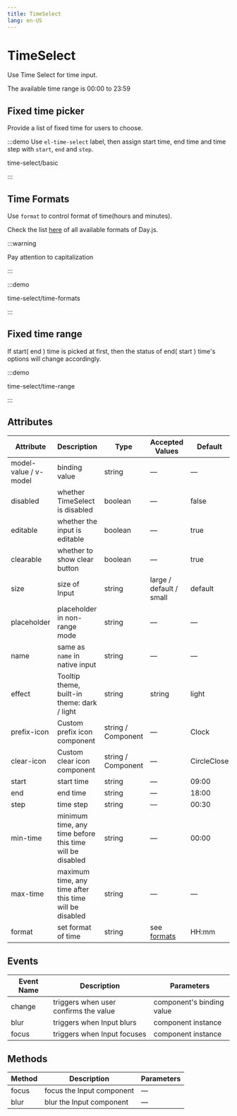 ```yaml
---
title: TimeSelect
lang: en-US
---
```


# TimeSelect

Use Time Select for time input.

The available time range is 00:00 to 23:59

## Fixed time picker

Provide a list of fixed time for users to choose.

:::demo Use `el-time-select` label, then assign start time, end time and time step with `start`, `end` and `step`.

time-select/basic

:::

## Time Formats

Use `format` to control format of time(hours and minutes).

Check the list [here](https://day.js.org/docs/en/display/format#list-of-all-available-formats) of all available formats of Day.js.

:::warning

Pay attention to capitalization

:::

:::demo

time-select/time-formats

:::

## Fixed time range

If start( end ) time is picked at first, then the status of end( start ) time's options will change accordingly.

:::demo

time-select/time-range

:::

## Attributes

| Attribute             | Description                                              | Type               | Accepted Values                                                                        | Default     |
| --------------------- | -------------------------------------------------------- | ------------------ | -------------------------------------------------------------------------------------- | ----------- |
| model-value / v-model | binding value                                            | string             | —                                                                                      | —           |
| disabled              | whether TimeSelect is disabled                           | boolean            | —                                                                                      | false       |
| editable              | whether the input is editable                            | boolean            | —                                                                                      | true        |
| clearable             | whether to show clear button                             | boolean            | —                                                                                      | true        |
| size                  | size of Input                                            | string             | large / default / small                                                                | default     |
| placeholder           | placeholder in non-range mode                            | string             | —                                                                                      | —           |
| name                  | same as `name` in native input                           | string             | —                                                                                      | —           |
| effect                | Tooltip theme, built-in theme: dark / light              | string             | string                                                                                 | light       |
| prefix-icon           | Custom prefix icon component                             | string / Component | —                                                                                      | Clock       |
| clear-icon            | Custom clear icon component                              | string / Component | —                                                                                      | CircleClose |
| start                 | start time                                               | string             | —                                                                                      | 09:00       |
| end                   | end time                                                 | string             | —                                                                                      | 18:00       |
| step                  | time step                                                | string             | —                                                                                      | 00:30       |
| min-time              | minimum time, any time before this time will be disabled | string             | —                                                                                      | 00:00       |
| max-time              | maximum time, any time after this time will be disabled  | string             | —                                                                                      | —           |
| format                | set format of time                                       | string             | see [formats](https://day.js.org/docs/en/display/format#list-of-all-available-formats) | HH:mm       |

## Events

| Event Name | Description                           | Parameters                |
| ---------- | ------------------------------------- | ------------------------- |
| change     | triggers when user confirms the value | component's binding value |
| blur       | triggers when Input blurs             | component instance        |
| focus      | triggers when Input focuses           | component instance        |

## Methods

| Method | Description               | Parameters |
| ------ | ------------------------- | ---------- |
| focus  | focus the Input component | —          |
| blur   | blur the Input component  | —          |
